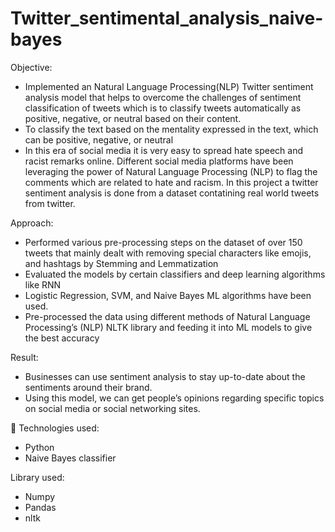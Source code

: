 # Twitter_sentimental_analysis_naive-bayes
Objective:
- Implemented an Natural Language Processing(NLP) Twitter sentiment analysis model that helps to overcome
the challenges of sentiment classification of tweets which is to classify tweets automatically as positive, negative,
or neutral based on their content.
- To classify the text based on the mentality expressed in the text, which can be positive, negative, or neutral
- In this era of social media it is very easy to spread hate speech and racist remarks online. Different social media platforms have been leveraging the power of Natural Language Processing (NLP) to flag the comments which are related to hate and racism. In this project a twitter sentiment analysis is done from a dataset contatining real world tweets from twitter.

Approach:
- Performed various pre-processing steps on the dataset of over 150 tweets that mainly dealt with removing special
characters like emojis, and hashtags by Stemming and Lemmatization
- Evaluated the models by certain classifiers and deep learning algorithms like RNN
- Logistic Regression, SVM, and Naive Bayes ML algorithms have been used.
- Pre-processed the data using different methods of Natural Language Processing’s (NLP) NLTK library and
feeding it into ML models to give the best accuracy

Result:
 - Businesses can use sentiment analysis to stay up-to-date about the sentiments around their brand.
- Using this model, we can get people’s opinions regarding specific topics on social media or social networking sites.

 🔧 Technologies used:
* Python
* Naive Bayes classifier

 Library used:
* Numpy
* Pandas
* nltk
